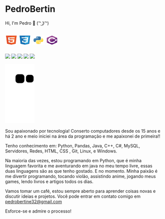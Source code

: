 # PedroBertin
Hi, I'm Pedro 👋 ( ͡ᵔ ͜ʖ ͡ᵔ)


<div style="display: inline_block"><br>
   <img align="center" alt="Pedro-HTML" height="30" width="40" src="https://raw.githubusercontent.com/devicons/devicon/master/icons/html5/html5-original.svg">
  <img align="center" alt="Pedro-CSS" height="30" width="40" src="https://raw.githubusercontent.com/devicons/devicon/master/icons/css3/css3-original.svg">
  <img align="center" alt="Pedro-Python" height="30" width="40" src="https://raw.githubusercontent.com/devicons/devicon/master/icons/python/python-original.svg">
  <img align="center" alt="Rafa-Csharp" height="30" width="40" src="https://raw.githubusercontent.com/devicons/devicon/master/icons/csharp/csharp-original.svg">
</div>

##

<div> 
  <a href="https://instagram.com/pedro_bertine" target="_blank"><img src="https://img.shields.io/badge/-Instagram-%23E4405F?style=for-the-badge&logo=instagram&logoColor=white" target="_blank"></a>
    <a href="https://www.youtube.com/channel/UCdNYvQ1f-FT6JWc1wFPpIvA" target="_blank"><img src="https://img.shields.io/badge/YouTube-FF0000?style=for-the-badge&logo=youtube&logoColor=white" target="_blank"></a>
 	<a href="https://www.twitch.tv/bertine0mago" target="_blank"><img src="https://img.shields.io/badge/Twitch-9146FF?style=for-the-badge&logo=twitch&logoColor=white" target="_blank"></a>
  <a href = "mailto:Pedrobertine32@gmail.com"><img src="https://img.shields.io/badge/-Gmail-%23333?style=for-the-badge&logo=gmail&logoColor=white" target="_blank"></a>
  <a href="https://www.linkedin.com/in/pedro-bertine-8964782ab/" target="_blank"><img src="https://img.shields.io/badge/-LinkedIn-%230077B5?style=for-the-badge&logo=linkedin&logoColor=white" target="_blank"></a> 
 
![Snake animation](https://github.com/rafaballerini/rafaballerini/blob/output/github-contribution-grid-snake.svg)
 
</div>





Sou apaixonado por tecnologia! Conserto computadores desde os 15 anos e há 2 ano e meio iniciei na área da programação e me apaixonei de primeira!!

Tenho conhecimento em:  Python, Pandas, Java, C++, C#, MySQL, Servidores, Redes,  HTML, CSS , Git, Linux, e Windows.

Na maioria das vezes, estou programando em Python, que é minha linguagem favorita e me aventurando em java no meu tempo livre, essas duas linguagens são as que tenho gostado. E no momento. Minha paixão é me divertir programando, tocando violão, assistindo anime, jogando meus games, lendo livros e artigos todos os dias.

Vamos tomar um café, estou sempre aberto para aprender coisas novas e discutir ideias e projetos. Você pode entrar em contato comigo em pedrobertine32@gmail.com

Esforce-se e admire o processo!
